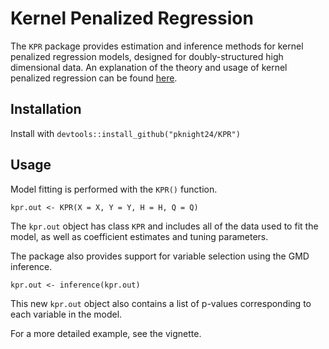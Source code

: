 # Kernel Penalized Regression

The `KPR` package provides estimation and inference methods for kernel
penalized regression models, designed for doubly-structured high
dimensional data. An explanation of the theory and usage of kernel
penalized regression can be found [here](https://projecteuclid.org/euclid.aoas/1520564483).

## Installation

Install with `devtools::install_github("pknight24/KPR")`

## Usage

Model fitting is performed with the `KPR()` function.

```{r}
kpr.out <- KPR(X = X, Y = Y, H = H, Q = Q)
```

The `kpr.out` object has class `KPR` and includes all of the data used to
fit the model, as well as coefficient estimates and tuning parameters.

The package also provides support for variable selection using the GMD inference.

```{r}
kpr.out <- inference(kpr.out)
```

This new `kpr.out` object also contains a list of p-values corresponding to each variable in the model.

For a more detailed example, see the vignette.